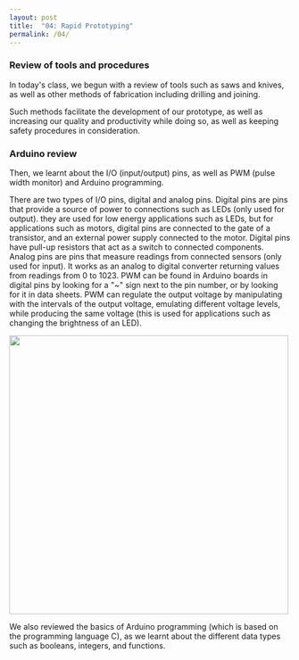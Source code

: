 ```yaml
---
layout: post
title:  "04: Rapid Prototyping"
permalink: /04/
---
```


### Review of tools and procedures

In today's class, we begun with a review of tools such as saws and knives, as well as other methods of fabrication including drilling and joining.

Such methods facilitate the development of our prototype, as well as increasing our quality and productivity while doing so, as well as keeping safety procedures in consideration.


### Arduino review

Then, we learnt about the I/O (input/output) pins, as well as PWM (pulse width monitor) and Arduino programming.

There are two types of I/O pins, digital and analog pins. Digital pins are pins that provide a source of power to connections such as LEDs (only used for output). they are used for low energy applications such as LEDs, but for applications such as motors, digital pins are connected to the gate of a transistor, and an external power supply connected to the motor. Digital pins have pull-up resistors that act as a switch to connected components. Analog pins are pins that measure readings from connected sensors (only used for input). It works as an analog to digital converter returning values from readings from 0 to 1023. PWM can be found in Arduino boards in digital pins by looking for a "~" sign next to the pin number, or by looking for it in data sheets. PWM can regulate the output voltage by manipulating with the intervals of the output voltage, emulating different voltage levels, while producing the same voltage (this is used for applications such as changing the brightness of an LED).
 

<img src='https://www.arduino.cc/en/uploads/Tutorial/pwm.gif' width='500px'/>


We also reviewed the basics of Arduino programming (which is based on the programming language C), as we learnt about the different data types such as booleans, integers, and functions.
